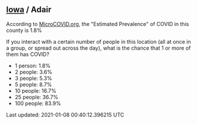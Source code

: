 
## [Iowa](/united-states/iowa) / Adair

According to [MicroCOVID.org](http://microcovid.org),
the "Estimated Prevalence" of COVID in this county is 1.8%

If you interact with a certain number of people in this location
(all at once in a group, or spread out across the day), what is the chance that
1 or more of them has COVID?

- 1 person: 1.8%
- 2 people: 3.6%
- 3 people: 5.3%
- 5 people: 8.7%
- 10 people: 16.7%
- 25 people: 36.7%
- 100 people: 83.9%

Last updated: 2021-01-08 00:40:12.396215 UTC
